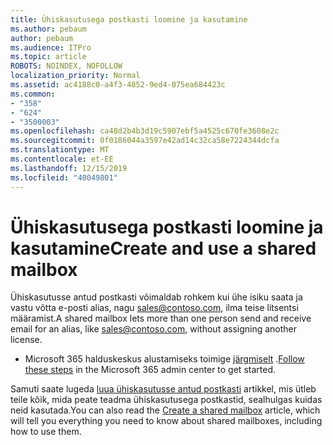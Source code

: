 ```yaml
---
title: Ühiskasutusega postkasti loomine ja kasutamine
ms.author: pebaum
author: pebaum
ms.audience: ITPro
ms.topic: article
ROBOTS: NOINDEX, NOFOLLOW
localization_priority: Normal
ms.assetid: ac4188c0-a4f3-4852-9ed4-075ea684423c
ms.common:
- "358"
- "624"
- "3500003"
ms.openlocfilehash: ca48d2b4b3d19c5907ebf5a4525c670fe3608e2c
ms.sourcegitcommit: 0f0186044a3597e42ad14c32ca58e7224344dcfa
ms.translationtype: MT
ms.contentlocale: et-EE
ms.lasthandoff: 12/15/2019
ms.locfileid: "40049801"
---
```

# <a name="create-and-use-a-shared-mailbox"></a><span data-ttu-id="1272a-102">Ühiskasutusega postkasti loomine ja kasutamine</span><span class="sxs-lookup"><span data-stu-id="1272a-102">Create and use a shared mailbox</span></span>

<span data-ttu-id="1272a-103">Ühiskasutusse antud postkasti võimaldab rohkem kui ühe isiku saata ja vastu võtta e-posti alias, nagu sales@contoso.com, ilma teise litsentsi määramist.</span><span class="sxs-lookup"><span data-stu-id="1272a-103">A shared mailbox lets more than one person send and receive email for an alias, like sales@contoso.com, without assigning another license.</span></span>
  
- <span data-ttu-id="1272a-104">Microsoft 365 halduskeskus alustamiseks toimige [järgmiselt](https://portal.office.com/AdminPortal/Home#/AssistedGuide/addemailoptions) .</span><span class="sxs-lookup"><span data-stu-id="1272a-104">[Follow these steps](https://portal.office.com/AdminPortal/Home#/AssistedGuide/addemailoptions) in the Microsoft 365 admin center to get started.</span></span> 

<span data-ttu-id="1272a-105">Samuti saate lugeda [luua ühiskasutusse antud postkasti](https://docs.microsoft.com/office365/admin/email/create-a-shared-mailbox) artikkel, mis ütleb teile kõik, mida peate teadma ühiskasutusega postkastid, sealhulgas kuidas neid kasutada.</span><span class="sxs-lookup"><span data-stu-id="1272a-105">You can also read the [Create a shared mailbox](https://docs.microsoft.com/office365/admin/email/create-a-shared-mailbox) article, which will tell you everything you need to know about shared mailboxes, including how to use them.</span></span>
  